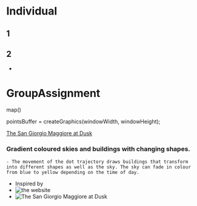# Individual 
## 1
## 2
- 


# GroupAssignment
 
map()

pointsBuffer = createGraphics(windowWidth, windowHeight); 

[The San Giorgio Maggiore at Dusk](https://shonaliu.github.io/GroupAssignment/)

### Gradient coloured skies and buildings with changing shapes.
    - The movement of the dot trajectory draws buildings that transform into different shapes as well as the sky. The sky can fade in colour from blue to yellow depending on the time of day.
- Inspired by 
- ![the website](https://openprocessing.org/sketch/1852631)
- ![The San Giorgio Maggiore at Dusk](http://127.0.0.1:5500)